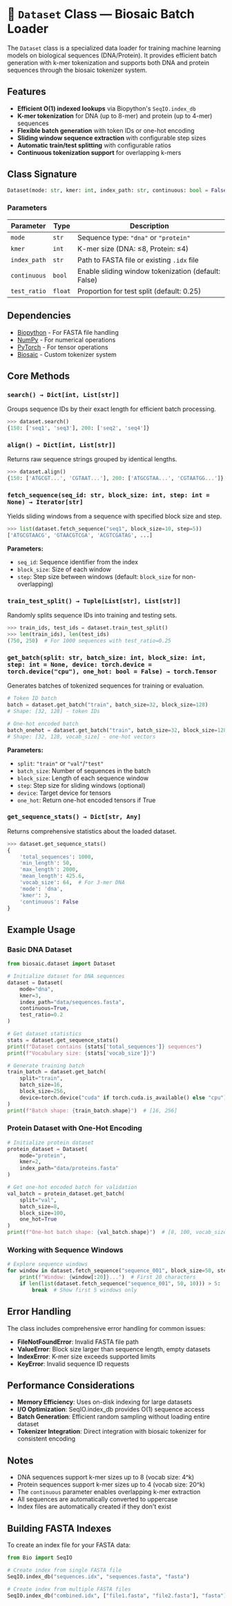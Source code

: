 # 🧬 `Dataset` Class — Biosaic Batch Loader

The `Dataset` class is a specialized data loader for training machine learning models on biological sequences (DNA/Protein). It provides efficient batch generation with k-mer tokenization and supports both DNA and protein sequences through the biosaic tokenizer system.

## Features

* **Efficient O(1) indexed lookups** via Biopython's `SeqIO.index_db`
* **K-mer tokenization** for DNA (up to 8-mer) and protein (up to 4-mer) sequences
* **Flexible batch generation** with token IDs or one-hot encoding
* **Sliding window sequence extraction** with configurable step sizes
* **Automatic train/test splitting** with configurable ratios
* **Continuous tokenization support** for overlapping k-mers

## Class Signature

```python
Dataset(mode: str, kmer: int, index_path: str, continuous: bool = False, test_ratio: float = 0.25)
```

### Parameters

| Parameter    | Type    | Description                                           |
|------------- |---------|-------------------------------------------------------|
| `mode`       | `str`   | Sequence type: `"dna"` or `"protein"`                |
| `kmer`       | `int`   | K-mer size (DNA: ≤8, Protein: ≤4)                   |
| `index_path` | `str`   | Path to FASTA file or existing `.idx` file           |
| `continuous` | `bool`  | Enable sliding window tokenization (default: False)  |
| `test_ratio` | `float` | Proportion for test split (default: 0.25)            |

## Dependencies

* [Biopython](https://biopython.org/) - For FASTA file handling
* [NumPy](https://numpy.org/) - For numerical operations
* [PyTorch](https://pytorch.org/) - For tensor operations
* [Biosaic](https://github.com/your-repo/biosaic) - Custom tokenizer system

## Core Methods

### `search() → Dict[int, List[str]]`

Groups sequence IDs by their exact length for efficient batch processing.

```python
>>> dataset.search()
{150: ['seq1', 'seq3'], 200: ['seq2', 'seq4']}
```

### `align() → Dict[int, List[str]]`

Returns raw sequence strings grouped by identical lengths.

```python
>>> dataset.align()
{150: ['ATGCGT...', 'CGTAAT...'], 200: ['ATGCGTAA...', 'CGTAATGG...']}
```

### `fetch_sequence(seq_id: str, block_size: int, step: int = None) → Iterator[str]`

Yields sliding windows from a sequence with specified block size and step.

```python
>>> list(dataset.fetch_sequence("seq1", block_size=10, step=5))
['ATGCGTAACG', 'GTAACGTCGA', 'ACGTCGATAG', ...]
```

**Parameters:**
- `seq_id`: Sequence identifier from the index
- `block_size`: Size of each window
- `step`: Step size between windows (default: `block_size` for non-overlapping)

### `train_test_split() → Tuple[List[str], List[str]]`

Randomly splits sequence IDs into training and testing sets.

```python
>>> train_ids, test_ids = dataset.train_test_split()
>>> len(train_ids), len(test_ids)
(750, 250)  # For 1000 sequences with test_ratio=0.25
```

### `get_batch(split: str, batch_size: int, block_size: int, step: int = None, device: torch.device = torch.device("cpu"), one_hot: bool = False) → torch.Tensor`

Generates batches of tokenized sequences for training or evaluation.

```python
# Token ID batch
batch = dataset.get_batch("train", batch_size=32, block_size=128)
# Shape: [32, 128] - token IDs

# One-hot encoded batch  
batch_onehot = dataset.get_batch("train", batch_size=32, block_size=128, one_hot=True)
# Shape: [32, 128, vocab_size] - one-hot vectors
```

**Parameters:**
- `split`: `"train"` or `"val"`/`"test"`
- `batch_size`: Number of sequences in the batch
- `block_size`: Length of each sequence window
- `step`: Step size for sliding windows (optional)
- `device`: Target device for tensors
- `one_hot`: Return one-hot encoded tensors if True

### `get_sequence_stats() → Dict[str, Any]`

Returns comprehensive statistics about the loaded dataset.

```python
>>> dataset.get_sequence_stats()
{
    'total_sequences': 1000,
    'min_length': 50,
    'max_length': 2000,
    'mean_length': 425.6,
    'vocab_size': 64,  # For 3-mer DNA
    'mode': 'dna',
    'kmer': 3,
    'continuous': False
}
```

## Example Usage

### Basic DNA Dataset

```python
from biosaic.dataset import Dataset

# Initialize dataset for DNA sequences
dataset = Dataset(
    mode="dna",
    kmer=3,
    index_path="data/sequences.fasta",
    continuous=True,
    test_ratio=0.2
)

# Get dataset statistics
stats = dataset.get_sequence_stats()
print(f"Dataset contains {stats['total_sequences']} sequences")
print(f"Vocabulary size: {stats['vocab_size']}")

# Generate training batch
train_batch = dataset.get_batch(
    split="train",
    batch_size=16,
    block_size=256,
    device=torch.device("cuda" if torch.cuda.is_available() else "cpu")
)
print(f"Batch shape: {train_batch.shape}")  # [16, 256]
```

### Protein Dataset with One-Hot Encoding

```python
# Initialize protein dataset
protein_dataset = Dataset(
    mode="protein",
    kmer=2,
    index_path="data/proteins.fasta"
)

# Get one-hot encoded batch for validation
val_batch = protein_dataset.get_batch(
    split="val",
    batch_size=8,
    block_size=100,
    one_hot=True
)
print(f"One-hot batch shape: {val_batch.shape}")  # [8, 100, vocab_size]
```

### Working with Sequence Windows

```python
# Explore sequence windows
for window in dataset.fetch_sequence("sequence_001", block_size=50, step=10):
    print(f"Window: {window[:20]}...")  # First 20 characters
    if len(list(dataset.fetch_sequence("sequence_001", 50, 10))) > 5:
        break  # Show first 5 windows only
```

## Error Handling

The class includes comprehensive error handling for common issues:

- **FileNotFoundError**: Invalid FASTA file path
- **ValueError**: Block size larger than sequence length, empty datasets
- **IndexError**: K-mer size exceeds supported limits
- **KeyError**: Invalid sequence ID requests

## Performance Considerations

* **Memory Efficiency**: Uses on-disk indexing for large datasets
* **I/O Optimization**: SeqIO.index_db provides O(1) sequence access
* **Batch Generation**: Efficient random sampling without loading entire dataset
* **Tokenizer Integration**: Direct integration with biosaic tokenizer for consistent encoding

## Notes

* DNA sequences support k-mer sizes up to 8 (vocab size: 4^k)
* Protein sequences support k-mer sizes up to 4 (vocab size: 20^k)
* The `continuous` parameter enables overlapping k-mer extraction
* All sequences are automatically converted to uppercase
* Index files are automatically created if they don't exist

## Building FASTA Indexes

To create an index file for your FASTA data:

```python
from Bio import SeqIO

# Create index from single FASTA file
SeqIO.index_db("sequences.idx", "sequences.fasta", "fasta")

# Create index from multiple FASTA files
SeqIO.index_db("combined.idx", ["file1.fasta", "file2.fasta"], "fasta")
```
